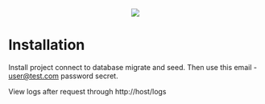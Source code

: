 # <p align="center"><a href="https://tpay.co.ke/" target="_blank"><img src="https://tpay.co.ke/img/logo-black.png"></a></p>

# Installation

Install project connect to database migrate and seed. Then use this email - user@test.com password secret.

View logs after request through http://host/logs
